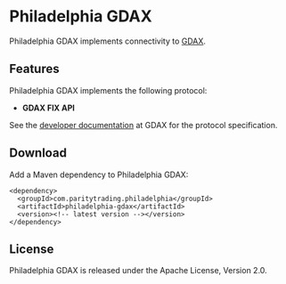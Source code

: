 Philadelphia GDAX
=================

Philadelphia GDAX implements connectivity to [GDAX](https://gdax.com).


Features
--------

Philadelphia GDAX implements the following protocol:

- **GDAX FIX API**

See the [developer documentation][] at GDAX for the protocol specification.

  [developer documentation]: https://docs.gdax.com


Download
--------

Add a Maven dependency to Philadelphia GDAX:

    <dependency>
      <groupId>com.paritytrading.philadelphia</groupId>
      <artifactId>philadelphia-gdax</artifactId>
      <version><!-- latest version --></version>
    </dependency>


License
-------

Philadelphia GDAX is released under the Apache License, Version 2.0.
